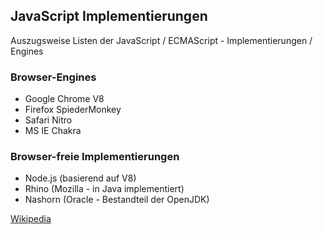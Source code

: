 ## JavaScript Implementierungen

Auszugsweise Listen der JavaScript / ECMAScript - Implementierungen / Engines

### Browser-Engines

* Google Chrome V8
* Firefox SpiederMonkey
* Safari Nitro
* MS IE Chakra

### Browser-freie Implementierungen

* Node.js (basierend auf V8)
* Rhino (Mozilla - in Java implementiert)
* Nashorn (Oracle - Bestandteil der OpenJDK)

[Wikipedia](http://en.wikipedia.org/wiki/List_of_ECMAScript_engines)
